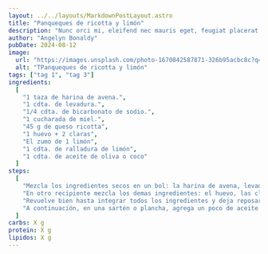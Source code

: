 ```yaml
---
layout: ../../layouts/MarkdownPostLayout.astro
title: "Panqueques de ricotta y limón"
description: "Nunc orci mi, eleifend nec mauris eget, feugiat placerat nunc. Suspendisse potenti."
author: "Angelyn Bonaldy"
pubDate: 2024-08-12
image:
  url: "https://images.unsplash.com/photo-1670842587871-326b95acbc8c?q=80&w=3387&auto=format&fit=crop&ixlib=rb-4.0.3&ixid=M3wxMjA3fDB8MHxwaG90by1wYWdlfHx8fGVufDB8fHx8fA%3D%3D"
  alt: "TPanqueques de ricotta y limón"
tags: ["tag 1", "tag 3"]
ingredients:
  [
    "1 taza de harina de avena.",
    "1 cdta. de levadura.",
    "1/4 cdta. de bicarbonato de sodio.",
    "1 cucharada de miel.",
    "45 g de queso ricotta",
    "1 huevo + 2 claras",
    "El zumo de 1 limón",
    "1 cdta. de ralladura de limón",
    "1 cdta. de aceite de oliva o coco"
  ]
steps:
  [
    "Mezcla los ingredientes secos en un bol: la harina de avena, levadura y el bicarbonato.",
    "En otro recipiente mezcla los demas ingredientes: el huevo, las claras, el queso ricotta, el aceite, el zumo del limón y la ralladura, y por ultimo agrega la mezcla anterior.",
    "Revuelve bien hasta integrar todos los ingredientes y deja reposar durante unos 20 minutos.",
    "A continuación, en una sartén o plancha, agrega un poco de aceite de oliva o de coco y parte de la mezcla, deja durante unos minutos hasta que empiece a hacer burbujitas y dales la vuelta. Repite el proceso hasta terminar con la masa de los panqueques y ¡Listo!"
  ]
carbs: X g
protein: X g
lipidos: X g
---
```

